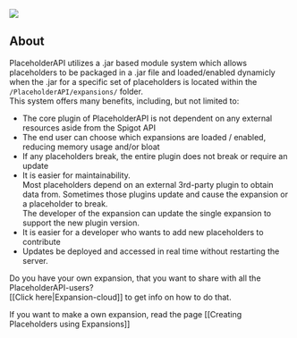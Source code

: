 ![](https://i.imgur.com/Elxkfb8.png)

## About
PlaceholderAPI utilizes a .jar based module system which allows placeholders to be packaged in a .jar file and loaded/enabled dynamicly when the .jar for a specific set of placeholders is located within the `/PlaceholderAPI/expansions/` folder.  
This system offers many benefits, including, but not limited to:
- The core plugin of PlaceholderAPI is not dependent on any external resources aside from the Spigot API
- The end user can choose which expansions are loaded / enabled, reducing memory usage and/or bloat​
- If any placeholders break, the entire plugin does not break or require an update​
- It is easier for maintainability.  
Most placeholders depend on an external 3rd-party plugin to obtain data from. Sometimes those plugins update and cause the expansion or a placeholder to break.  
The developer of the expansion can update the single expansion to support the new plugin version.​
- It is easier for a developer who wants to add new placeholders to contribute​
- Updates be deployed and accessed in real time without restarting the server.​

Do you have your own expansion, that you want to share with all the PlaceholderAPI-users?  
[[Click here|Expansion-cloud]] to get info on how to do that.

If you want to make a own expansion, read the page [[Creating Placeholders using Expansions]]